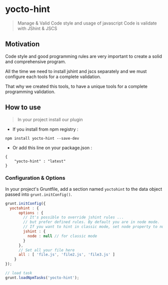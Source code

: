 # yocto-hint

> Manage & Valid Code style and usage of javascript
> Code is validate with JShint & JSCS

## Motivation

Code style and good programming rules are very important to create a solid and comprehensive program.

All the time we need to install jshint and jscs separately and we must configure each tools
for a complete validation.

That why we created this tools, to have a unique tools for a complete programming validation.

## How to use

> In your project install our plugin

- If you install from npm registry : 

```shell
npm install yocto-hint --save-dev
```

 - Or add this line on your package.json : 

```shell
{
    "yocto-hint" : "latest"
}
```
### Configuration & Options
In your project's Gruntfile, add a section named `yoctohint` to the data object passed into `grunt.initConfig()`.

```js
grunt.initConfig({
  yoctohint : {
      options : {
        // It's possible to override jshint rules ...
        // but prefer defined rules. By default you are in node mode.
        // If you want to hint in classic mode, set node property to null
        jshint : {
          node : null // for classic mode
        }
      },
      // Set all your file here
      all : [ 'file.js', 'file2.js', 'file3.js' ]
    }
});

// load task
grunt.loadNpmTasks('yocto-hint');
```
